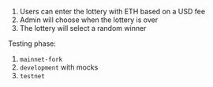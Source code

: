 1. Users can enter the lottery with ETH based on a USD fee
2. Admin will choose when the lottery is over
3. The lottery will select a random winner

Testing phase:

1. `mainnet-fork`
2. `development` with mocks
3. `testnet`


